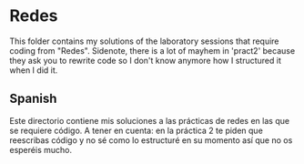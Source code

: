 # Redes
This folder contains my solutions of the laboratory sessions that require coding from "Redes".
Sidenote, there is a lot of mayhem in 'pract2' because they ask you to rewrite code so I don't know 
anymore how I structured it when I did it.
## Spanish ##
Este directorio contiene mis soluciones a las prácticas de redes en las que se requiere código.
A tener en cuenta: en la práctica 2 te piden que reescribas código y no sé como lo estructuré en
su momento así que no os esperéis mucho.
